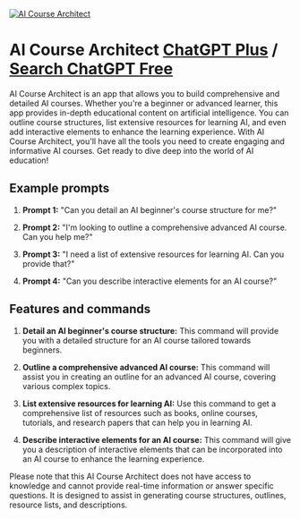 
[![AI Course Architect](https://files.oaiusercontent.com/file-03W8aS5Ydz3GEU7DcygsyvVR?se=2123-10-17T21%3A42%3A29Z&sp=r&sv=2021-08-06&sr=b&rscc=max-age%3D31536000%2C%20immutable&rscd=attachment%3B%20filename%3D0198310a-4106-42d6-96d4-0660a3b5a704.png&sig=Ozo2XD46KzWwyqpQFr5UXh7Wz935oHSkm6tiE3EZOSo%3D)](https://chat.openai.com/g/g-0FjwiqSym-ai-course-architect)

# AI Course Architect [ChatGPT Plus](https://chat.openai.com/g/g-0FjwiqSym-ai-course-architect) / [Search ChatGPT Free](https://gptcall.net/index.html#/?search=AI%20Course%20Architect)

AI Course Architect is an app that allows you to build comprehensive and detailed AI courses. Whether you're a beginner or advanced learner, this app provides in-depth educational content on artificial intelligence. You can outline course structures, list extensive resources for learning AI, and even add interactive elements to enhance the learning experience. With AI Course Architect, you'll have all the tools you need to create engaging and informative AI courses. Get ready to dive deep into the world of AI education!

## Example prompts

1. **Prompt 1:** "Can you detail an AI beginner's course structure for me?"

2. **Prompt 2:** "I'm looking to outline a comprehensive advanced AI course. Can you help me?"

3. **Prompt 3:** "I need a list of extensive resources for learning AI. Can you provide that?"

4. **Prompt 4:** "Can you describe interactive elements for an AI course?"

## Features and commands

1. **Detail an AI beginner's course structure:** This command will provide you with a detailed structure for an AI course tailored towards beginners.

2. **Outline a comprehensive advanced AI course:** This command will assist you in creating an outline for an advanced AI course, covering various complex topics.

3. **List extensive resources for learning AI:** Use this command to get a comprehensive list of resources such as books, online courses, tutorials, and research papers that can help you in learning AI.

4. **Describe interactive elements for an AI course:** This command will give you a description of interactive elements that can be incorporated into an AI course to enhance the learning experience.

Please note that this AI Course Architect does not have access to knowledge and cannot provide real-time information or answer specific questions. It is designed to assist in generating course structures, outlines, resource lists, and descriptions.



